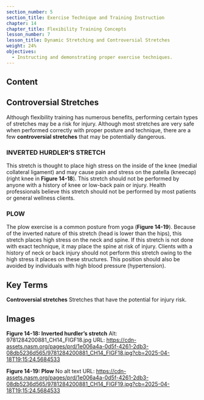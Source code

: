```yaml
---
section_number: 5
section_title: Exercise Technique and Training Instruction
chapter: 14
chapter_title: Flexibility Training Concepts
lesson_number: 7
lesson_title: Dynamic Stretching and Controversial Stretches
weight: 24%
objectives:
  - Instructing and demonstrating proper exercise techniques.
---
```


## Content
## Controversial Stretches

Although flexibility training has numerous benefits, performing certain types of stretches may be a risk for injury. Although most stretches are very safe when performed correctly with proper posture and technique, there are a few **controversial stretches** that may be potentially dangerous.

### INVERTED HURDLER’S STRETCH

This stretch is thought to place high stress on the inside of the knee (medial collateral ligament) and may cause pain and stress on the patella (kneecap) (right knee in **Figure 14-18**). This stretch should not be performed by anyone with a history of knee or low-back pain or injury. Health professionals believe this stretch should not be performed by most patients or general wellness clients.

### PLOW

The plow exercise is a common posture from yoga (**Figure 14-19**). Because of the inverted nature of this stretch (head is lower than the hips), this stretch places high stress on the neck and spine. If this stretch is not done with exact technique, it may place the spine at risk of injury. Clients with a history of neck or back injury should not perform this stretch owing to the high stress it places on these structures. This position should also be avoided by individuals with high blood pressure (hypertension).

## Key Terms

**Controversial stretches**
Stretches that have the potential for injury risk.

## Images

**Figure 14-18: Inverted hurdler’s stretch**
Alt: 9781284200881_CH14_FIGF18.jpg
URL: https://cdn-assets.nasm.org/pages/prd/1e006a4a-0d5f-4261-2db3-08db5236d565/9781284200881_CH14_FIGF18.jpg?cb=2025-04-18T19:15:24.5684533

**Figure 14-19: Plow**
No alt text
URL: https://cdn-assets.nasm.org/pages/prd/1e006a4a-0d5f-4261-2db3-08db5236d565/9781284200881_CH14_FIGF19.jpg?cb=2025-04-18T19:15:24.5684533